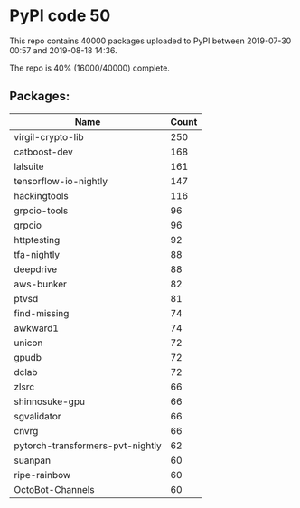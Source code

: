 # PyPI code 50

This repo contains 40000 packages uploaded to PyPI between 
2019-07-30 00:57 and 2019-08-18 14:36.

The repo is 40% (16000/40000) complete.

## Packages:

| Name  | Count |
| ----- | ----- |
| virgil-crypto-lib | 250 |
| catboost-dev | 168 |
| lalsuite | 161 |
| tensorflow-io-nightly | 147 |
| hackingtools | 116 |
| grpcio-tools | 96 |
| grpcio | 96 |
| httptesting | 92 |
| tfa-nightly | 88 |
| deepdrive | 88 |
| aws-bunker | 82 |
| ptvsd | 81 |
| find-missing | 74 |
| awkward1 | 74 |
| unicon | 72 |
| gpudb | 72 |
| dclab | 72 |
| zlsrc | 66 |
| shinnosuke-gpu | 66 |
| sgvalidator | 66 |
| cnvrg | 66 |
| pytorch-transformers-pvt-nightly | 62 |
| suanpan | 60 |
| ripe-rainbow | 60 |
| OctoBot-Channels | 60 |


